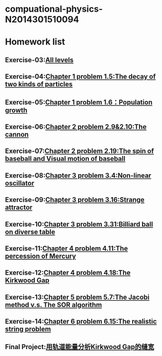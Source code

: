 # compuational-physics-N2014301510094
# Homework list
## Exercise-03:[All levels]()
## Exercise-04:[Chapter 1 problem 1.5:The decay of two kinds of particles](https://www.zybuluo.com/mdeditor#513345)
## Exercise-05:[Chapter 1 problem 1.6：Population growth]()
## Exercise-06:[Chapter 2 problem 2.9&2.10:The cannon]()
## Exercise-07:[Chapter 2 problem 2.19:The spin of baseball and Visual motion of baseball]()
## Exercise-08:[Chapter 3 problem 3.4:Non-linear oscillator]()
## Exercise-09:[Chapter 3 problem 3.16:Strange attractor]()
## Exercise-10:[Chapter 3 problem 3.31:Billiard ball on diverse table]()
## Exercise-11:[Chapter 4 problem 4.11:The percession of Mercury]()
## Exercise-12:[Chapter 4 problem 4.18:The Kirkwood Gap]()
## Exercise-13:[Chapter 5 problem 5.7:The Jacobi method v.s. The SOR algorithm]()
## Exercise-14:[Chapter 6 problem 6.15:The realistic string problem]()
## Final Project:[用轨道能量分析Kirkwood Gap的缝宽]()
